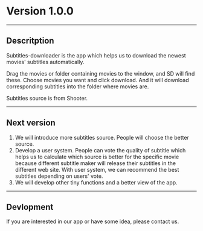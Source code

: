 # Version 1.0.0
***
## Descritption
Subtitles-downloader is the app which helps us to download the newest movies' subtitles automatically.

Drag the movies or folder containing movies to the window, and SD will find these. Choose movies you want and click download. And it will download corresponding subtitles into the folder where movies are. 

Subtitles source is from Shooter. 
***
## Next version
1. We will introduce more subtitles source. People will choose the better source. 
2. Develop a user system. People can vote the quality of subtitle which helps us to calculate which source is better for the specific movie because different subtitle maker will release their subtitles in the different web site. With user system, we can recommend the best subtitles depending on users' vote. 
3. We will develop other tiny functions and a better view of the app.

***
## Devlopment
If you are interested in our app or have some idea, please contact us. 